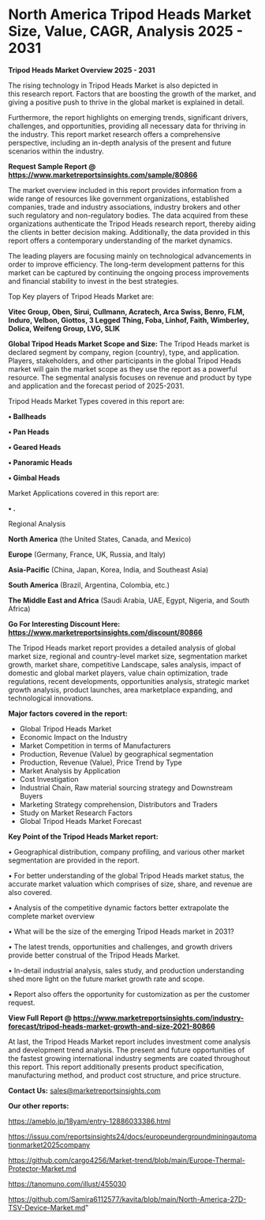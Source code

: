 # North America Tripod Heads Market Size, Value, CAGR, Analysis 2025 - 2031

<Strong> Tripod Heads Market Overview 2025 - 2031</strong>

The rising technology in Tripod Heads Market is also depicted in this research report. Factors that are boosting the growth of the market, and giving a positive push to thrive in the global market is explained in detail.

Furthermore, the report highlights on emerging trends, significant drivers, challenges, and opportunities, providing all necessary data for thriving in the industry. This report market research offers a comprehensive perspective, including an in-depth analysis of the present and future scenarios within the industry.

<strong>Request Sample Report @ <a href=https://www.marketreportsinsights.com/sample/80866>https://www.marketreportsinsights.com/sample/80866</a></strong>

The market overview included in this report provides information from a wide range of resources like government organizations, established companies, trade and industry associations, industry brokers and other such regulatory and non-regulatory bodies. The data acquired from these organizations authenticate the Tripod Heads research report, thereby aiding the clients in better decision making. Additionally, the data provided in this report offers a contemporary understanding of the market dynamics.

The leading players are focusing mainly on technological advancements in order to improve efficiency. The long-term development patterns for this market can be captured by continuing the ongoing process improvements and financial stability to invest in the best strategies.

Top Key players of Tripod Heads Market are:

<strong>Vitec Group, Oben, Sirui, Cullmann, Acratech, Arca Swiss, Benro, FLM, Induro, Velbon, Giottos, 3 Legged Thing, Foba, Linhof, Faith, Wimberley, Dolica, Weifeng Group, LVG, SLIK</strong>

<strong><b>Global Tripod Heads Market Scope and Size:</b></strong>
The Tripod Heads market is declared segment by company, region (country), type, and application. Players, stakeholders, and other participants in the global Tripod Heads market will gain the market scope as they use the report as a powerful resource. The segmental analysis focuses on revenue and product by type and application and the forecast period of 2025-2031.

Tripod Heads Market Types covered in this report are:

<strong>• Ballheads

• Pan Heads

• Geared Heads

• Panoramic Heads

• Gimbal Heads</strong>

Market Applications covered in this report are:

<strong>• .</strong> 

Regional Analysis

<strong>North America</strong> (the United States, Canada, and Mexico)

<strong>Europe</strong> (Germany, France, UK, Russia, and Italy)

<strong>Asia-Pacific</strong> (China, Japan, Korea, India, and Southeast Asia)

<strong>South America</strong> (Brazil, Argentina, Colombia, etc.)

<strong>The Middle East and Africa</strong> (Saudi Arabia, UAE, Egypt, Nigeria, and South Africa)

<strong>Go For Interesting Discount Here: <a href=https://www.marketreportsinsights.com/discount/80866>https://www.marketreportsinsights.com/discount/80866</a></strong>

The Tripod Heads market report provides a detailed analysis of global market size, regional and country-level market size, segmentation market growth, market share, competitive Landscape, sales analysis, impact of domestic and global market players, value chain optimization, trade regulations, recent developments, opportunities analysis, strategic market growth analysis, product launches, area marketplace expanding, and technological innovations.

<strong><b>Major factors covered in the report:</b></strong>
<ul>
  <li>Global Tripod Heads Market </li>
  <li>Economic Impact on the Industry</li>
  <li>Market Competition in terms of Manufacturers</li>
  <li>Production, Revenue (Value) by geographical segmentation</li>
  <li>Production, Revenue (Value), Price Trend by Type</li>
  <li>Market Analysis by Application</li>
  <li>Cost Investigation</li>
  <li>Industrial Chain, Raw material sourcing strategy and Downstream Buyers</li>
  <li>Marketing Strategy comprehension, Distributors and Traders</li>
  <li>Study on Market Research Factors</li>
  <li>Global Tripod Heads Market Forecast</li>
</ul>

<strong><b>Key Point of the Tripod Heads Market report:</b></strong>

• Geographical distribution, company profiling, and various other market segmentation are provided in the report.

• For better understanding of the global Tripod Heads market status, the accurate market valuation which comprises of size, share, and revenue are also covered.

• Analysis of the competitive dynamic factors better extrapolate the complete market overview

• What will be the size of the emerging Tripod Heads market in 2031?

• The latest trends, opportunities and challenges, and growth drivers provide better construal of the Tripod Heads Market.

• In-detail industrial analysis, sales study, and production understanding shed more light on the future market growth rate and scope.

• Report also offers the opportunity for customization as per the customer request.

<strong><b>View Full Report @ <a href=https://www.marketreportsinsights.com/industry-forecast/tripod-heads-market-growth-and-size-2021-80866>https://www.marketreportsinsights.com/industry-forecast/tripod-heads-market-growth-and-size-2021-80866</a></b></strong>


At last, the Tripod Heads Market report includes investment come analysis and development trend analysis. The present and future opportunities of the fastest growing international industry segments are coated throughout this report. This report additionally presents product specification, manufacturing method, and product cost structure, and price structure.

<strong>Contact Us:</strong>
sales@marketreportsinsights.com

<strong>Our other reports:</strong>

<a href=https://ameblo.jp/18yam/entry-12886033386.html>https://ameblo.jp/18yam/entry-12886033386.html</a>

<a href=https://issuu.com/reportsinsights24/docs/europeundergroundminingautomationmarket2025company>https://issuu.com/reportsinsights24/docs/europeundergroundminingautomationmarket2025company</a>

<a href=https://github.com/cargo4256/Market-trend/blob/main/Europe-Thermal-Protector-Market.md>https://github.com/cargo4256/Market-trend/blob/main/Europe-Thermal-Protector-Market.md</a>

<a href=https://tanomuno.com/illust/455030>https://tanomuno.com/illust/455030</a>

<a href=https://github.com/Samira6112577/kavita/blob/main/North-America-27D-TSV-Device-Market.md>https://github.com/Samira6112577/kavita/blob/main/North-America-27D-TSV-Device-Market.md</a>"
